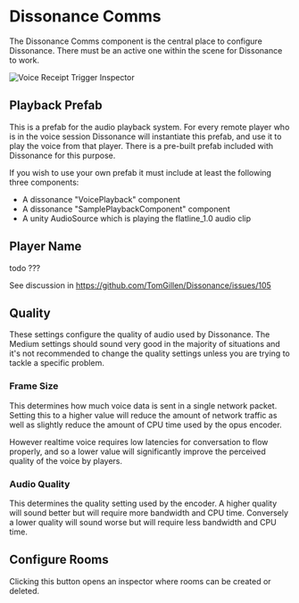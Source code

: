 # Dissonance Comms

The Dissonance Comms component is the central place to configure Dissonance. There must be an active one within the scene for Dissonance to work.

![Voice Receipt Trigger Inspector](/images/VoiceReceiptTrigger_Overview.png "Voice Receipt Trigger Inspector")

## Playback Prefab

This is a prefab for the audio playback system. For every remote player who is in the voice session Dissonance will instantiate this prefab, and use it to play the voice from that player. There is a pre-built prefab included with Dissonance for this purpose.

If you wish to use your own prefab it must include at least the following three components:

 - A dissonance "VoicePlayback" component
 - A dissonance "SamplePlaybackComponent" component
 - A unity AudioSource which is playing the flatline_1.0 audio clip

## Player Name

todo ???

See discussion in <https://github.com/TomGillen/Dissonance/issues/105>

## Quality

These settings configure the quality of audio used by Dissonance. The Medium settings should sound very good in the majority of situations and it's not recommended to change the quality settings unless you are trying to tackle a specific problem.

### Frame Size

This determines how much voice data is sent in a single network packet. Setting this to a higher value will reduce the amount of network traffic as well as slightly reduce the amount of CPU time used by the opus encoder.

However realtime voice requires low latencies for conversation to flow properly, and so a lower value will significantly improve the perceived quality of the voice by players.

### Audio Quality

This determines the quality setting used by the encoder. A higher quality will sound better but will require more bandwidth and CPU time. Conversely a lower quality will sound worse but will require less bandwidth and CPU time.

## Configure Rooms

Clicking this button opens an inspector where rooms can be created or deleted.